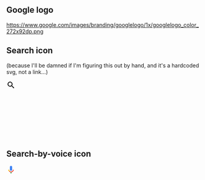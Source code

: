 ## Google logo
https://www.google.com/images/branding/googlelogo/1x/googlelogo_color_272x92dp.png

## Search icon
(because I'll be damned if I'm figuring this out by hand, and it's a hardcoded svg, not a link...)

<svg><path d="M15.5 14h-.79l-.28-.27A6.471 6.471 0 0 0 16 9.5 6.5 6.5 0 1 0 9.5 16c1.61 0 3.09-.59 4.23-1.57l.27.28v.79l5 4.99L20.49 19l-4.99-5zm-6 0C7.01 14 5 11.99 5 9.5S7.01 5 9.5 5 14 7.01 14 9.5 11.99 14 9.5 14z"></path></svg>

## Search-by-voice icon
<svg><path d="m12 15c1.66 0 3-1.31 3-2.97v-7.02c0-1.66-1.34-3.01-3-3.01s-3 1.34-3 3.01v7.02c0 1.66 1.34 2.97 3 2.97z" fill="#4285f4"></path><path d="m11 18.08h2v3.92h-2z" fill="#34a853"></path><path d="m7.05 16.87c-1.27-1.33-2.05-2.83-2.05-4.87h2c0 1.45 0.56 2.42 1.47 3.38v0.32l-1.15 1.18z" fill="#f4b400"></path><path d="m12 16.93a4.97 5.25 0 0 1 -3.54 -1.55l-1.41 1.49c1.26 1.34 3.02 2.13 4.95 2.13 3.87 0 6.99-2.92 6.99-7h-1.99c0 2.92-2.24 4.93-5 4.93z" fill="#ea4335"></path></svg>
